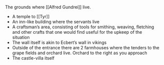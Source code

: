 
The grounds where [[Alfred Gundrei]] live.
- A temple to [[Tyr]]
- An inn-like building where the servants live
- A craftsman’s area, consisting of tools for smithing, weaving, fletching and other crafts that one would find useful for the upkeep of the situation
- The wall itself is akin to Ecbert’s wall in vikings
- Outside of the entrance there are 2 farmhouses where the tenders to the grape fields and orchard live. Orchard to the right as you approach
- The castle-villa itself
